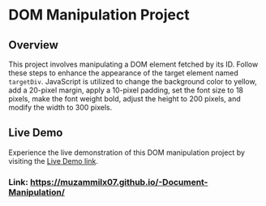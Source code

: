 # DOM Manipulation Project

## Overview

This project involves manipulating a DOM element fetched by its ID. Follow these steps to enhance the appearance of the target element named `targetDiv`. JavaScript is utilized to change the background color to yellow, add a 20-pixel margin, apply a 10-pixel padding, set the font size to 18 pixels, make the font weight bold, adjust the height to 200 pixels, and modify the width to 300 pixels.

## Live Demo

Experience the live demonstration of this DOM manipulation project by visiting the [Live Demo link](https://muzammilx07.github.io/-Document-Manipulation/).


### Link: https://muzammilx07.github.io/-Document-Manipulation/
